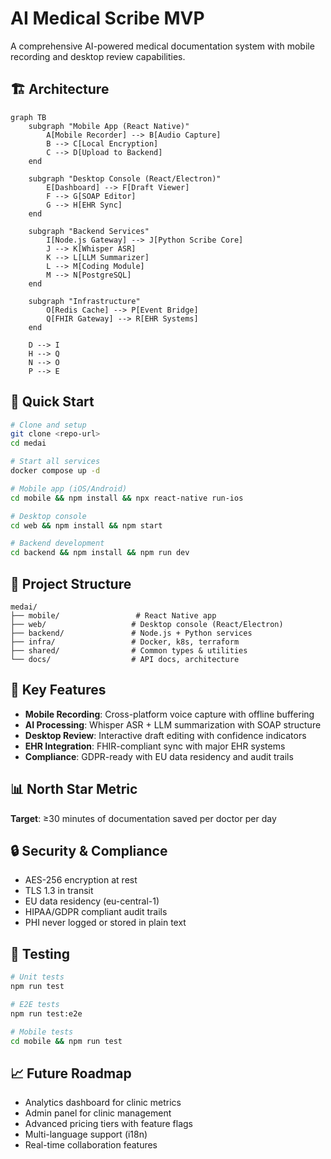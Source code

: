 # AI Medical Scribe MVP

A comprehensive AI-powered medical documentation system with mobile recording and desktop review capabilities.

## 🏗️ Architecture

```mermaid
graph TB
    subgraph "Mobile App (React Native)"
        A[Mobile Recorder] --> B[Audio Capture]
        B --> C[Local Encryption]
        C --> D[Upload to Backend]
    end
    
    subgraph "Desktop Console (React/Electron)"
        E[Dashboard] --> F[Draft Viewer]
        F --> G[SOAP Editor]
        G --> H[EHR Sync]
    end
    
    subgraph "Backend Services"
        I[Node.js Gateway] --> J[Python Scribe Core]
        J --> K[Whisper ASR]
        K --> L[LLM Summarizer]
        L --> M[Coding Module]
        M --> N[PostgreSQL]
    end
    
    subgraph "Infrastructure"
        O[Redis Cache] --> P[Event Bridge]
        Q[FHIR Gateway] --> R[EHR Systems]
    end
    
    D --> I
    H --> Q
    N --> O
    P --> E
```

## 🚀 Quick Start

```bash
# Clone and setup
git clone <repo-url>
cd medai

# Start all services
docker compose up -d

# Mobile app (iOS/Android)
cd mobile && npm install && npx react-native run-ios

# Desktop console
cd web && npm install && npm start

# Backend development
cd backend && npm install && npm run dev
```

## 📁 Project Structure

```
medai/
├── mobile/                 # React Native app
├── web/                   # Desktop console (React/Electron)
├── backend/               # Node.js + Python services
├── infra/                 # Docker, k8s, terraform
├── shared/                # Common types & utilities
└── docs/                  # API docs, architecture
```

## 🎯 Key Features

- **Mobile Recording**: Cross-platform voice capture with offline buffering
- **AI Processing**: Whisper ASR + LLM summarization with SOAP structure
- **Desktop Review**: Interactive draft editing with confidence indicators
- **EHR Integration**: FHIR-compliant sync with major EHR systems
- **Compliance**: GDPR-ready with EU data residency and audit trails

## 📊 North Star Metric

**Target**: ≥30 minutes of documentation saved per doctor per day

## 🔒 Security & Compliance

- AES-256 encryption at rest
- TLS 1.3 in transit
- EU data residency (eu-central-1)
- HIPAA/GDPR compliant audit trails
- PHI never logged or stored in plain text

## 🧪 Testing

```bash
# Unit tests
npm run test

# E2E tests
npm run test:e2e

# Mobile tests
cd mobile && npm run test
```

## 📈 Future Roadmap

- Analytics dashboard for clinic metrics
- Admin panel for clinic management
- Advanced pricing tiers with feature flags
- Multi-language support (i18n)
- Real-time collaboration features 
